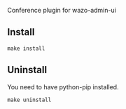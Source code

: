 Conference plugin for wazo-admin-ui

Install
-------

    make install

Uninstall
---------

You need to have python-pip installed.

    make uninstall

